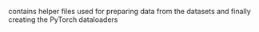 contains helper files used for preparing data from the datasets and finally creating the PyTorch dataloaders

